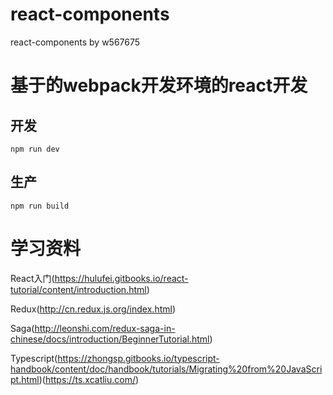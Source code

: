 # react-components
react-components by w567675


# 基于的webpack开发环境的react开发

 
## 开发
  ``npm run dev``

## 生产
  
  ``npm run build ``



# 学习资料
React入门(https://hulufei.gitbooks.io/react-tutorial/content/introduction.html)

Redux(http://cn.redux.js.org/index.html)

Saga(http://leonshi.com/redux-saga-in-chinese/docs/introduction/BeginnerTutorial.html)

Typescript(https://zhongsp.gitbooks.io/typescript-handbook/content/doc/handbook/tutorials/Migrating%20from%20JavaScript.html)(https://ts.xcatliu.com/)
